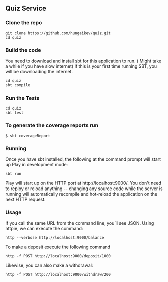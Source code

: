 
## Quiz Service


### Clone the repo
    git clone https://github.com/hungaikev/quiz.git
    cd quiz


### Build the code 
You need to download and install sbt for this application to run. ( Might take a while if you have slow internet)
If this is your first time running SBT, you will be downloading the internet.

    cd quiz
    sbt compile


### Run the Tests 

    cd quiz
    sbt test

### To generate the coverage reports run

    $ sbt coverageReport

### Running
Once you have sbt installed, the following at the command prompt will start up Play in development mode:

```
sbt run
```

Play will start up on the HTTP port at http://localhost:9000/.   You don't need to reploy or reload anything -- changing any source code while the server is running will automatically recompile and hot-reload the application on the next HTTP request. 

### Usage

If you call the same URL from the command line, you’ll see JSON. Using httpie, we can execute the command:

```
http --verbose http://localhost:9000/balance
```

To make a deposit execute the following command 

```
http -f POST http://localhost:9000/deposit/1000
```

Likewise, you can also make a withdrawal:

```
http -f POST http://localhost:9000/withdraw/200
```
